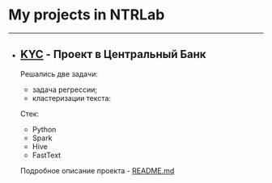 # My projects in NTRLab
____
- ## [KYC](https://github.com/arkhipkin7/sinergo/tree/main/cb) - Проект в Центральный Банк
  Решались две задачи: 
  - задача регрессии;
  - кластеризации текста:
  
  Стек:
  - Python
  - Spark
  - Hive
  - FastText
  
  Подробное описание проекта - [README.md](https://github.com/arkhipkin7/sinergo/blob/main/cb/linear_reg/README.md)
